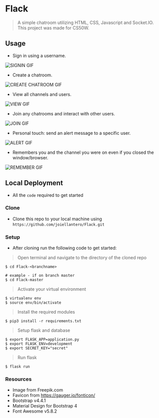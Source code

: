# Flack

> A simple chatroom utilizing HTML, CSS, Javascript and Socket.IO. This project was made for CS50W.

## Usage

- Sign in using a username.

![SIGNIN GIF](http://g.recordit.co/rMVoZm9xyK.gif)

- Create a chatroom. 

![CREATE CHATROOM GIF](http://g.recordit.co/VuesKBi4ZI.gif)

- View all channels and users.

![VIEW GIF](http://g.recordit.co/uxBnCWszyx.gif)

- Join any chatrooms and interact with other users.

![JOIN GIF](http://g.recordit.co/W31ku9nYuO.gif)

- Personal touch: send an alert message to a specific user.

![ALERT GIF](http://g.recordit.co/lmBLR7QGzj.gif)

- Remembers you and the channel you were on even if you closed the window/browser.

![REMEMBER GIF](http://g.recordit.co/fMML27YEXM.gif)

## Local Deployment

- All the `code` required to get started

### Clone

- Clone this repo to your local machine using `https://github.com/joiellantero/Flack.git`

### Setup

- After cloning run the following code to get started:

> Open terminal and navigate to the directory of the cloned repo

```shell
$ cd Flack-<branchname>

# example - if on branch master
$ cd Flack-master
```

> Activate your virtual environment

```shell
$ virtualenv env
$ source env/bin/activate
```

> Install the required modules

```shell
$ pip3 install -r requirements.txt
```

> Setup flask and database

```shell
$ export FLASK_APP=application.py
$ export FLASK_ENV=development
$ export SECRET_KEY="secret"
```

> Run flask

```shell
$ flask run
```

### Resources

- Image from Freepik.com
- Favicon from https://gauger.io/fonticon/
- Bootstrap v4.4.1
- Material Design for Bootstrap 4
- Font Awesome v5.8.2

